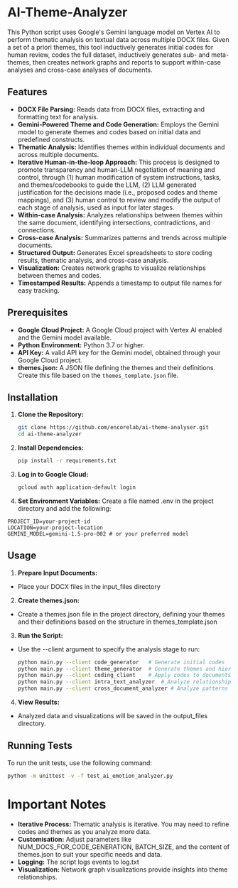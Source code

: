 # AI-Theme-Analyzer

This Python script uses Google's Gemini language model on Vertex AI to perform thematic analysis on textual data across multiple DOCX files. Given a set of a priori themes, this tool inductively generates initial codes for human review, codes the full dataset, inductively generates sub- and meta-themes, then creates network graphs and reports to support within-case analyses and cross-case analyses of documents. 

## Features

- **DOCX File Parsing:** Reads data from DOCX files, extracting and formatting text for analysis.
- **Gemini-Powered Theme and Code Generation:** Employs the Gemini model to generate themes and codes based on initial data and predefined constructs.
- **Thematic Analysis:**  Identifies themes within individual documents and across multiple documents.
- **Iterative Human-in-the-loop Approach:**  This process is designed to promote transparency and human-LLM negotiation of meaning and control, through (1) human modification of system instructions, tasks, and themes/codebooks to guide the LLM, (2) LLM generated justification for the decisions made (i.e., proposed codes and theme mappings), and (3) human control to review and modify the output of each stage of analysis, used as input for later stages. 
- **Within-case Analysis:** Analyzes relationships between themes within the same document, identifying intersections, contradictions, and connections.
- **Cross-case Analysis:** Summarizes patterns and trends across multiple documents.
- **Structured Output:** Generates Excel spreadsheets to store coding results, thematic analysis, and cross-case analysis.
- **Visualization:** Creates network graphs to visualize relationships between themes and codes.
- **Timestamped Results:** Appends a timestamp to output file names for easy tracking.

## Prerequisites

- **Google Cloud Project:** A Google Cloud project with Vertex AI enabled and the Gemini model available.
- **Python Environment:** Python 3.7 or higher.
- **API Key:** A valid API key for the Gemini model, obtained through your Google Cloud project.
- **themes.json:** A JSON file defining the themes and their definitions. Create this file based on the `themes_template.json` file.

## Installation

1. **Clone the Repository:**
   ```bash
   git clone https://github.com/encorelab/ai-theme-analyser.git
   cd ai-theme-analyzer

2. **Install Dependencies:**
   ```bash
   pip install -r requirements.txt
   ```

3. **Log in to Google Cloud:** 
   ```bash
   gcloud auth application-default login
   ```

4. **Set Environment Variables:**
Create a file named .env in the project directory and add the following:
```
PROJECT_ID=your-project-id
LOCATION=your-project-location
GEMINI_MODEL=gemini-1.5-pro-002 # or your preferred model
```

## Usage
1. **Prepare Input Documents:**
- Place your DOCX files in the input_files directory

2. **Create themes.json:**
- Create a themes.json file in the project directory, defining your themes and their definitions based on the structure in themes_template.json

3. **Run the Script:**
- Use the --client argument to specify the analysis stage to run:
   ```bash
   python main.py --client code_generator   # Generate initial codes
   python main.py --client theme_generator  # Generate themes and hierarchy
   python main.py --client coding_client    # Apply codes to documents
   python main.py --client intra_text_analyzer  # Analyze relationships within documents 
   python main.py --client cross_document_analyzer # Analyze patterns across documents
   ```

4. **View Results:**
- Analyzed data and visualizations will be saved in the output_files directory.

## Running Tests
To run the unit tests, use the following command:
   ```bash
   python -m unittest -v -f test_ai_emotion_analyzer.py  
   ```
# Important Notes
- **Iterative Process:** Thematic analysis is iterative. You may need to refine codes and themes as you analyze more data.
- **Customisation:** Adjust parameters like NUM_DOCS_FOR_CODE_GENERATION, BATCH_SIZE, and the content of themes.json to suit your specific needs and data.
- **Logging:** The script logs events to log.txt
- **Visualization:** Network graph visualizations provide insights into theme relationships.
